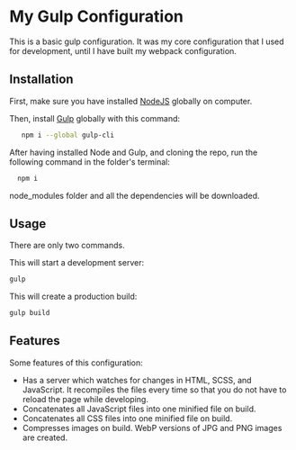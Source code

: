 # My Gulp Configuration

This is a basic gulp configuration. It was my core configuration that I used for development, until I have built my webpack configuration.


## Installation

First, make sure you have installed [NodeJS](https://nodejs.org/en/) globally on computer.

Then, install [Gulp](https://gulpjs.com/docs/en/getting-started/quick-start) globally with this command:

```bash
   npm i --global gulp-cli
```

After having installed Node and Gulp, and cloning the repo, run the following command in the folder's terminal:

```bash
  npm i 
```

node_modules folder and all the dependencies will be downloaded.

## Usage

There are only two commands.

This will start a development server:
```bash
gulp 
```

This will create a production build:
```bash
gulp build
```

## Features

Some features of this configuration:

 - Has a server which watches for changes in HTML, SCSS, and JavaScript. It recompiles the files every time so that you do not have to reload the page while developing.
 - Concatenates all JavaScript files into one minified file on build.
 - Concatenates all CSS files into one minified file on build.
 - Compresses images on build. WebP versions of JPG and PNG images are created.
